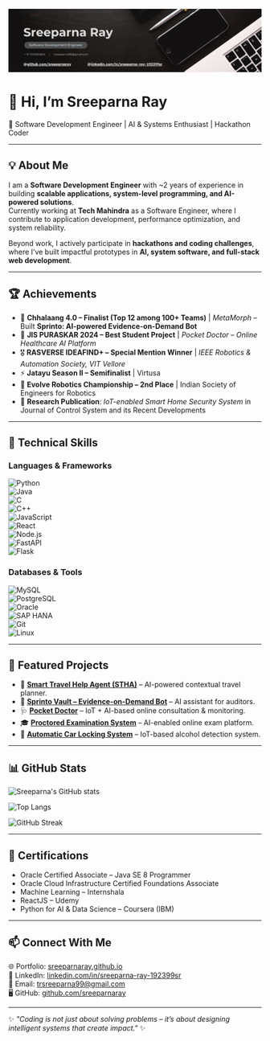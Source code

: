 ![Header](./banner.png)

# 👋 Hi, I’m Sreeparna Ray  

🚀 Software Development Engineer | AI & Systems Enthusiast | Hackathon Coder  

---

## 💡 About Me  
I am a **Software Development Engineer** with ~2 years of experience in building **scalable applications, system-level programming, and AI-powered solutions**.  
Currently working at **Tech Mahindra** as a Software Engineer, where I contribute to application development, performance optimization, and system reliability.  

Beyond work, I actively participate in **hackathons and coding challenges**, where I’ve built impactful prototypes in **AI, system software, and full-stack web development**.  

---

## 🏆 Achievements  
- 🥇 **Chhalaang 4.0 – Finalist (Top 12 among 100+ Teams)** | *MetaMorph* – Built **Sprinto: AI-powered Evidence-on-Demand Bot**  
- 🏅 **JIS PURASKAR 2024 – Best Student Project** | *Pocket Doctor – Online Healthcare AI Platform*  
- 🎖️ **RASVERSE IDEAFIND+ – Special Mention Winner** | *IEEE Robotics & Automation Society, VIT Vellore*  
- ⚡ **Jatayu Season II – Semifinalist** | Virtusa  
- 🤖 **Evolve Robotics Championship – 2nd Place** | Indian Society of Engineers for Robotics  
- 📄 **Research Publication**: *IoT-enabled Smart Home Security System* in Journal of Control System and its Recent Developments  

---

## 🔧 Technical Skills  

### Languages & Frameworks  
![Python](https://img.shields.io/badge/Python-3776AB?style=for-the-badge&logo=python&logoColor=white)  
![Java](https://img.shields.io/badge/Java-ED8B00?style=for-the-badge&logo=openjdk&logoColor=white)  
![C](https://img.shields.io/badge/C-00599C?style=for-the-badge&logo=c&logoColor=white)  
![C++](https://img.shields.io/badge/C++-00599C?style=for-the-badge&logo=cplusplus&logoColor=white)  
![JavaScript](https://img.shields.io/badge/JavaScript-323330?style=for-the-badge&logo=javascript&logoColor=F7DF1E)  
![React](https://img.shields.io/badge/React-20232A?style=for-the-badge&logo=react&logoColor=61DAFB)  
![Node.js](https://img.shields.io/badge/Node.js-339933?style=for-the-badge&logo=nodedotjs&logoColor=white)  
![FastAPI](https://img.shields.io/badge/FastAPI-009688?style=for-the-badge&logo=fastapi&logoColor=white)  
![Flask](https://img.shields.io/badge/Flask-000000?style=for-the-badge&logo=flask&logoColor=white)  

### Databases & Tools  
![MySQL](https://img.shields.io/badge/MySQL-4479A1?style=for-the-badge&logo=mysql&logoColor=white)  
![PostgreSQL](https://img.shields.io/badge/PostgreSQL-316192?style=for-the-badge&logo=postgresql&logoColor=white)  
![Oracle](https://img.shields.io/badge/Oracle-F80000?style=for-the-badge&logo=oracle&logoColor=white)  
![SAP HANA](https://img.shields.io/badge/SAP-HANA-0FAAFF?style=for-the-badge&logo=sap&logoColor=white)  
![Git](https://img.shields.io/badge/Git-F05032?style=for-the-badge&logo=git&logoColor=white)  
![Linux](https://img.shields.io/badge/Linux-FCC624?style=for-the-badge&logo=linux&logoColor=black)  

---

## 📂 Featured Projects  
- 🧳 [**Smart Travel Help Agent (STHA)**](https://github.com/sreeparnaray/travel-agent-assistant) – AI-powered contextual travel planner.  
- 🤖 [**Sprinto Vault – Evidence-on-Demand Bot**](https://github.com/sreeparnaray/Chhalaang4.0-LadyDebugs-Sprinto-AI-powered_Evidence-on-Demand_Bot) – AI assistant for auditors.  
- 🩺 [**Pocket Doctor**](https://github.com/sreeparnaray/Pocket_Doctor_Online_Doctor_Consultation_and_Health_Monitoring_Set_up) – IoT + AI-based online consultation & monitoring.  
- 🎓 [**Proctored Examination System**](https://github.com/sreeparnaray/Proctored_Examination_System) – AI-enabled online exam platform.  
- 🚗 [**Automatic Car Locking System**](https://github.com/sreeparnaray/Automatic_Car_Locking_System_through_Alcohol_Detection) – IoT-based alcohol detection system.  

---

## 📊 GitHub Stats  
![Sreeparna's GitHub stats](https://github-readme-stats.vercel.app/api?username=sreeparnaray&show_icons=true&theme=radical)  

![Top Langs](https://github-readme-stats.vercel.app/api/top-langs/?username=sreeparnaray&layout=compact&theme=radical)  

![GitHub Streak](https://github-readme-streak-stats.herokuapp.com/?user=sreeparnaray&theme=radical)  

---

## 📜 Certifications  
- Oracle Certified Associate – Java SE 8 Programmer  
- Oracle Cloud Infrastructure Certified Foundations Associate  
- Machine Learning – Internshala  
- ReactJS – Udemy  
- Python for AI & Data Science – Coursera (IBM)  

---

## 📫 Connect With Me  
🌐 Portfolio: [sreeparnaray.github.io](https://sreeparnaray.github.io/)  
💼 LinkedIn: [linkedin.com/in/sreeparna-ray-192399sr](https://www.linkedin.com/in/sreeparna-ray-192399sr)  
📧 Email: trsreeparna99@gmail.com  
🖥️ GitHub: [github.com/sreeparnaray](https://github.com/sreeparnaray)  

---

✨ *"Coding is not just about solving problems – it’s about designing intelligent systems that create impact."* ✨  
